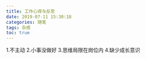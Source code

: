 ```yaml
---
title: 工作心得与反思
date: 2019-07-11 15:30:18
categories: 随笔
tags: 杂感
toc: true
---
```

1.不主动
2.小事没做好
3.思维局限在岗位内
4.缺少成长意识
